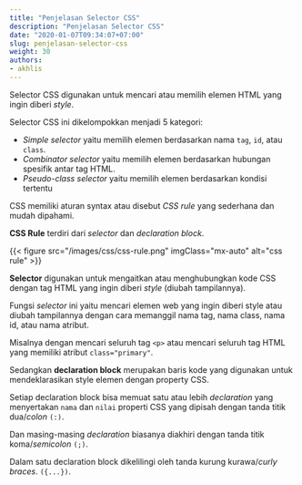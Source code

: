 ```yaml
---
title: "Penjelasan Selector CSS"
description: "Penjelasan Selector CSS"
date: "2020-01-07T09:34:07+07:00"
slug: penjelasan-selector-css
weight: 30
authors:
- akhlis
---
```


Selector CSS digunakan untuk mencari atau memilih elemen HTML yang ingin diberi _style_.

Selector CSS ini dikelompokkan menjadi 5 kategori:
- _Simple selector_ yaitu memilih elemen berdasarkan nama `tag`, `id`, atau `class`.
- _Combinator selector_ yaitu memilih elemen berdasarkan hubungan spesifik antar tag HTML.
- _Pseudo-class selector_ yaitu memilih elemen berdasarkan kondisi tertentu

CSS memiliki aturan syntax atau disebut _CSS rule_ yang sederhana dan mudah dipahami.

__CSS Rule__ terdiri dari _selector_ dan _declaration block_.

{{< figure src="/images/css/css-rule.png" imgClass="mx-auto" alt="css rule" >}}

__Selector__ digunakan untuk mengaitkan atau menghubungkan kode CSS dengan tag HTML yang ingin diberi _style_ (diubah tampilannya).

Fungsi _selector_ ini yaitu mencari elemen web yang ingin diberi style atau diubah tampilannya dengan cara memanggil nama tag, nama class, nama id, atau nama atribut.

Misalnya dengan mencari seluruh tag `<p>` atau mencari seluruh tag HTML yang memiliki atribut `class="primary"`.

Sedangkan __declaration block__ merupakan baris kode yang digunakan untuk mendeklarasikan style elemen dengan property CSS.

Setiap declaration block bisa memuat satu atau lebih _declaration_ yang menyertakan `nama` dan `nilai` properti CSS yang dipisah dengan tanda titik dua/_colon_ `(:)`.

Dan masing-masing _declaration_ biasanya diakhiri dengan tanda titik koma/_semicolon_ `(;)`.

Dalam satu declaration block dikelilingi oleh tanda kurung kurawa/_curly braces_.  `({...})`.